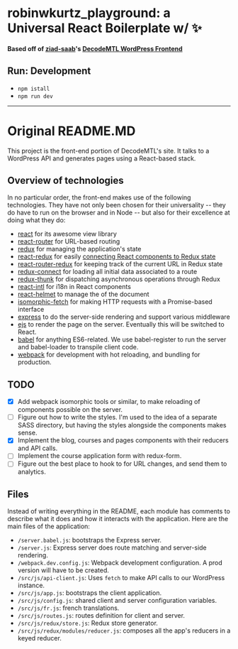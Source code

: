 # robinwkurtz_playground: a Universal React Boilerplate w/ :sparkles:
#### Based off of [ziad-saab](https://github.com/ziad-saab)'s [DecodeMTL WordPress Frontend](https://github.com/ziad-saab/decodemtl-wp-frontend)

## Run: Development

* `npm istall`
* `npm run dev`

---

# Original README.MD

This project is the front-end portion of DecodeMTL's site. It talks to a WordPress API and generates pages using a React-based stack.

## Overview of technologies

In no particular order, the front-end makes use of the following technologies. They have not only been chosen for their universality -- they do have to run on the browser and in Node -- but also for their excellence at doing what they do:

* [react](https://facebook.github.io/react/) for its awesome view library
* [react-router](https://github.com/reactjs/react-router) for URL-based routing
* [redux](http://redux.js.org/docs/introduction/) for managing the application's state
* [react-redux](https://github.com/reactjs/react-redux) for easily [connecting React components to Redux state](http://redux.js.org/docs/basics/UsageWithReact.html)
* [react-router-redux](https://github.com/reactjs/react-router-redux) for keeping track of the current URL in Redux state
* [redux-connect](https://github.com/makeomatic/redux-connect) for loading all initial data associated to a route
* [redux-thunk](https://github.com/gaearon/redux-thunk) for dispatching asynchronous operations through Redux
* [react-intl](https://github.com/yahoo/react-intl) for i18n in React components
* [react-helmet](https://github.com/nfl/react-helmet) to manage the <head> of the document
* [isomorphic-fetch](https://github.com/matthew-andrews/isomorphic-fetch) for making HTTP requests with a Promise-based interface
* [express](http://expressjs.com/) to do the server-side rendering and support various middleware
* [ejs](http://www.embeddedjs.com/) to render the page on the server. Eventually this will be switched to React.
* [babel](https://babeljs.io/) for anything ES6-related. We use babel-register to run the server and babel-loader to transpile client code.
* [webpack](https://webpack.github.io/) for development with hot reloading, and bundling for production.

## TODO
- [x] Add webpack isomorphic tools or similar, to make reloading of components possible on the server.
- [ ] Figure out how to write the styles. I'm used to the idea of a separate SASS directory, but having the styles alongside the components makes sense.
- [x] Implement the blog, courses and pages components with their reducers and API calls.
- [ ] Implement the course application form with redux-form.
- [ ] Figure out the best place to hook to for URL changes, and send them to analytics.

## Files
Instead of writing everything in the README, each module has comments to describe what it does and how it interacts with the application. Here are the main files of the application:

* `/server.babel.js`: bootstraps the Express server.
* `/server.js`: Express server does route matching and server-side rendering.
* `/webpack.dev.config.js`: Webpack development configuration. A prod version will have to be created.
* `/src/js/api-client.js`: Uses `fetch` to make API calls to our WordPress instance.
* `/src/js/app.js`: bootstraps the client application.
* `/src/js/config.js`: shared client and server configuration variables.
* `/src/js/fr.js`: french translations.
* `/src/js/routes.js`: routes definition for client and server.
* `/src/js/redux/store.js`: Redux store generator.
* `/src/js/redux/modules/reducer.js`: composes all the app's reducers in a keyed reducer.
